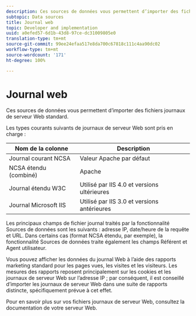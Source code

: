 ```yaml
---
description: Ces sources de données vous permettent d’importer des fichiers journaux de serveur Web standard.
subtopic: Data sources
title: Journal web
topic: Developer and implementation
uuid: a0efed57-6d1b-43d8-97ce-dc31009805e0
translation-type: tm+mt
source-git-commit: 99ee24efaa517e8da700c67818c111c4aa90dc02
workflow-type: tm+mt
source-wordcount: '171'
ht-degree: 100%

---
```



# Journal web

Ces sources de données vous permettent d’importer des fichiers journaux de serveur Web standard.

Les types courants suivants de journaux de serveur Web sont pris en charge :

| Nom de la colonne | Description |
|--- |--- |
| Journal courant NCSA | Valeur Apache par défaut |
| NCSA étendu (combiné) | Apache |
| Journal étendu W3C | Utilisé par IIS 4.0 et versions ultérieures |
| Journal Microsoft IIS | Utilisé par IIS 3.0 et versions antérieures |

Les principaux champs de fichier journal traités par la fonctionnalité Sources de données sont les suivants : adresse IP, date/heure de la requête et URL. Dans certains cas (format NCSA étendu, par exemple), la fonctionnalité Sources de données traite également les champs Référent et Agent utilisateur.

Vous pouvez afficher les données du journal Web à l’aide des rapports marketing standard pour les pages vues, les visites et les visiteurs. Les mesures des rapports reposent principalement sur les cookies et les journaux de serveur Web sur l’adresse IP ; par conséquent, il est conseillé d’importer les journaux de serveur Web dans une suite de rapports distincte, spécifiquement prévue à cet effet.

Pour en savoir plus sur vos fichiers journaux de serveur Web, consultez la documentation de votre serveur Web.
